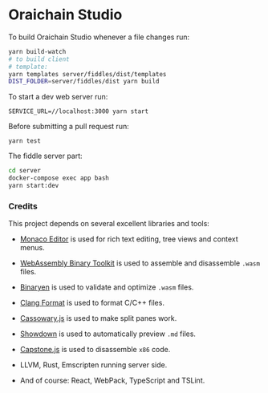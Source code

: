 # Oraichain Studio

To build Oraichain Studio whenever a file changes run:

```bash
yarn build-watch
# to build client
# template:
yarn templates server/fiddles/dist/templates
DIST_FOLDER=server/fiddles/dist yarn build
```

To start a dev web server run:

```
SERVICE_URL=//localhost:3000 yarn start
```

Before submitting a pull request run:

```
yarn test
```

The fiddle server part:

```bash
cd server
docker-compose exec app bash
yarn start:dev
```

### Credits

This project depends on several excellent libraries and tools:

- [Monaco Editor](https://github.com/Microsoft/monaco-editor) is used for rich text editing, tree views and context menus.

- [WebAssembly Binary Toolkit](https://github.com/WebAssembly/wabt) is used to assemble and disassemble `.wasm` files.

- [Binaryen](https://github.com/WebAssembly/binaryen/) is used to validate and optimize `.wasm` files.

- [Clang Format](https://github.com/tbfleming/cib) is used to format C/C++ files.

- [Cassowary.js](https://github.com/slightlyoff/cassowary.js/) is used to make split panes work.

- [Showdown](https://github.com/showdownjs/showdown) is used to automatically preview `.md` files.

- [Capstone.js](https://alexaltea.github.io/capstone.js/) is used to disassemble `x86` code.

- LLVM, Rust, Emscripten running server side.

- And of course: React, WebPack, TypeScript and TSLint.

